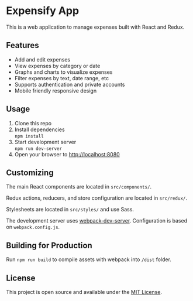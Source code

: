 # Expensify App

This is a web application to manage expenses built with React and Redux.

## Features

- Add and edit expenses 
- View expenses by category or date
- Graphs and charts to visualize expenses
- Filter expenses by text, date range, etc
- Supports authentication and private accounts
- Mobile friendly responsive design

## Usage

1. Clone this repo
2. Install dependencies  
`npm install`
3. Start development server  
`npm run dev-server`
4. Open your browser to [http://localhost:8080](http://localhost:8080)

## Customizing

The main React components are located in `src/components/`. 

Redux actions, reducers, and store configuration are located in `src/redux/`.

Stylesheets are located in `src/styles/` and use Sass.

The development server uses [webpack-dev-server](https://github.com/webpack/webpack-dev-server). Configuration is based on `webpack.config.js`.

## Building for Production

Run `npm run build` to compile assets with webpack into `/dist` folder.

## License

This project is open source and available under the [MIT License](LICENSE).
